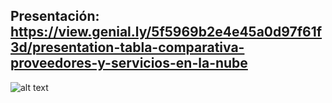 ## Presentación: https://view.genial.ly/5f5969b2e4e45a0d97f61f3d/presentation-tabla-comparativa-proveedores-y-servicios-en-la-nube
![alt text](https://www.digital55.com/wp-content/uploads/2019/10/Renderizado_en_servidor_con_angular_universal.png)

